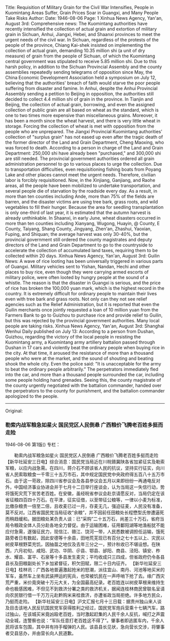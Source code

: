 Title: Requisition of Military Grain for the Civil War Intensifies, People in Kuomintang Areas Suffer, Grain Prices Soar in Guangxi, and Many People Take Risks
Author:
Date: 1946-08-06
Page: 1
Xinhua News Agency, Yan'an, August 3rd: Comprehensive news: The Kuomintang authorities have recently intensified the collection of actual grain and extortion of military grain in Sichuan, Anhui, Jiangxi, Hebei, and Shaanxi provinces to meet the urgent needs of the civil war. In Sichuan, regardless of the protests of the people of the province, Chiang Kai-shek insisted on implementing the collection of actual grain, demanding 10.35 million shi (a unit of dry measure) of grain from the people of Sichuan, of which the Kuomintang central government was stipulated to receive 5.85 million shi. Due to this harsh policy, in addition to the Sichuan Provincial Assembly and the county assemblies repeatedly sending telegrams of opposition since May, the China Economic Development Association held a symposium on July 12, believing that the authorities' breach of faith would starve the poor people suffering from disaster and famine. In Anhui, despite the Anhui Provincial Assembly sending a petition to Beijing in opposition, the authorities still decided to collect 4.4 million shi of grain in the province. In Tianjin and Beijing, the collection of actual grain, borrowing, and even the assigned collection of public grain are all based on wheat as the standard, which is one to two times more expensive than miscellaneous grains. Moreover, it has been a month since the wheat harvest, and there is very little wheat in storage. Forcing the collection of wheat is met with opposition from the people who are unprepared. The Jiangxi Provincial Kuomintang authorities' collection of "surplus grain" has not eased up even after the tragic death of the former director of the Land and Grain Department, Cheng Maoxing, who was forced to death. According to a person in charge of the Land and Grain Department: 250,000 shi have already been "purchased," and 300,000 shi are still needed. The provincial government authorities ordered all grain administration personnel to go to various places to urge the collection. Due to transportation difficulties, even requisitioning fishing boats from Poyang Lake and other places cannot meet the urgent needs. Therefore, civilian labor is forcibly requisitioned. Now, in the Xinjiang, Ganjiang, and Raohe areas, all the people have been mobilized to undertake transportation, and several people die of starvation by the roadside every day. As a result, in more than ten counties including Ande, more than 75% of the fields are barren, and the disaster victims are using tree bark, grass roots, and wild vegetables to fill their hunger. Because the area for seedling transplantation is only one-third of last year, it is estimated that the autumn harvest is already unthinkable. In Shaanxi, in early June, wheat disasters occurred in more than ten counties including Xianyang, Wugong, Huayin, @ County, E County, Taiyang, Shang County, Jingyang, Zhen'an, Zhashui, Yaoxian, Fuping, and Shiquan; the average harvest was only 30-40%, but the provincial government still ordered the county magistrates and deputy directors of the Land and Grain Department to go to the countryside to accelerate the collection of accumulated land taxes, requiring them to be collected within 20 days.
Xinhua News Agency, Yan'an, August 3rd: Guilin News: A wave of rice looting has been universally triggered in various parts of Guangxi. Military vehicles sent to Yishan, Nandan, Hechi and other places to buy rice, even though they were carrying armed escorts of military police, were often looted by hungry people at the sound of a whistle. The reason is that the disaster in Guangxi is serious, and the price of rice has broken the 100,000 yuan mark, which is the highest record in the country. It is extremely difficult for ordinary people to maintain their lives even with tree bark and grass roots. Not only can they not see relief agencies such as the Relief Administration, but it is reported that even the Guilin merchants once jointly requested a loan of 10 million yuan from the Farmers Bank to go to Guizhou to purchase rice and provide relief to Guilin, but this was rejected by the provincial government authorities. Many local people are taking risks.
Xinhua News Agency, Yan'an, August 3rd: Shanghai Wenhui Daily published on July 13: According to a person from Dushan, Guizhou, regarding the victory of the local people in resisting the Kuomintang army, a Kuomintang army artillery battalion passed through Dushan in 17 cars and violently beat the ordinary people when buying rice in the city. At that time, it aroused the resistance of more than a thousand people who were at the market, and the sound of shouting and beating shook the whole city. Even the police said: "It is unacceptable for the army to beat the ordinary people arbitrarily." The perpetrators immediately fled into the car, and more than a thousand people surrounded the car, including some people holding hand grenades. Seeing this, the county magistrate of the county urgently negotiated with the battalion commander, handed over the perpetrators to the county for punishment, and the battalion commander apologized to the people.



<hr /> 

Original: 


### 勒索内战军粮急如星火  国民党区人民倒悬  广西粮价飞腾老百姓多挺而走险

1946-08-06
第1版()
专栏：

　　勒索内战军粮急如星火
    国民党区人民倒悬
    广西粮价飞腾老百姓多挺而走险
    【新华社延安三日电】综合消息：国民党当局近在川皖赣冀陕各省加紧征实及勒索军粮，以应内战急需。在四川，蒋介石不顾该省人民的抗议，坚持实行征实，向川省人民索取粮食一千零三十五万市石，其中规定国民党中央政府得五百八十五万市石。由于这一苛政，除四川省参议会及各县参议会五月以来即纷纷一再通电反对外，中国经济事业协进会并于七月十二日举行座谈会，认为当局这一失信行动，势将饿死灾荒下贫苦老百姓。在安徽，虽经皖省参议会赴京请愿反对，当局仍定在该省征粮四百四十万石。在平津，征实征借，以至带征公粮等，一律以小麦为标准，比缴杂粮贵一倍至二倍，且收麦已过一月，存麦无几，强迫征麦，人民没有准备，莫不反对。江西省国民党当局征收“余粮”，并不因前任田粮处长程懋型氏惨遭逼死而稍趋缓和。据田粮处某负责人谈：已“采购”二十五万石，尚差三十万石，省府当局令粮政全体人员分赴各地全力督促。由于运输困难，征用鄱阳湖等地渔船犹不能应付急需，遂强征民力，现信江、赣江、饶河一带，人民悉数被调担任运输，饿死路旁者日有数起，因此安德等十余县，田地荒芜现已有百分之七十五以上、灾民以树皮草根野菜充饥，因抽苗之地仅及去年三分之一，预计秋收已不堪设想。在陕西，六月初旬，咸阳、武功、华阴、＠县、鄂县、邰阳、商县、泾阳、镇安、柞水、耀县、富平、石泉等十多县发生麦灾；平均收成只三四成，但省政府仍令各县县长及田粮副处长下乡加紧督征，积欠田赋，限二十日内征齐。
    【新华社延安三日电】桂林讯：广西各地普遍激起抢米的怒潮，派往宜山、南丹、河池等地买米的军车，虽然车上坐有武装押运的宪兵，也常被饥民在一声呼哨下抢了去。缘广西灾荒严重，米价竟突破十万元大关，为全国最高纪录。老百姓连以树皮草根来维持生命也极感困难，不但见不到救济分署之类的救济机关，据闻连桂林商民曾联名呈请向农民银行借一千万万元赴黔购米来桂救济，亦遭省政当局拒绝。许多地方民众，乃挺而走险。
    【新华社延安三日电】沪文汇报七月十三日载：据贵州独山来人谈及目击该地人民反抗国民党军获得胜利之经过，国民党军炮兵营乘十七辆汽车，路过独山，在该城买米竟凶殴老百姓，当时激起赶集的人民千余人反抗，喊打之声震动全城，连警察也说：“军队任意打老百姓这不得了”。肇事者即逃匿车内，千余人民将该车包围，其中并有持手榴弹的人民。该县县长见状，急向营长交涉，将肇事者交县惩办，并由营长向人民道歉。
